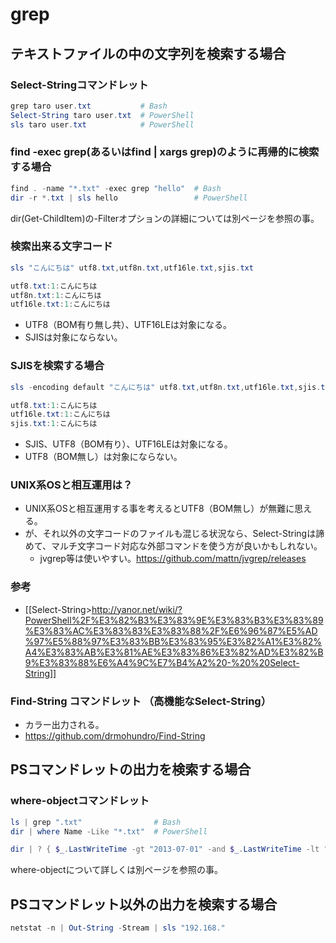﻿# grep

## テキストファイルの中の文字列を検索する場合
### Select-Stringコマンドレット

```powershell
grep taro user.txt           # Bash
Select-String taro user.txt  # PowerShell
sls taro user.txt            # PowerShell
```

### find -exec grep(あるいはfind | xargs grep)のように再帰的に検索する場合

```powershell
find . -name "*.txt" -exec grep "hello"  # Bash
dir -r *.txt | sls hello                 # PowerShell
```

dir(Get-ChildItem)の-Filterオプションの詳細については別ページを参照の事。

### 検索出来る文字コード

```powershell
sls "こんにちは" utf8.txt,utf8n.txt,utf16le.txt,sjis.txt

utf8.txt:1:こんにちは
utf8n.txt:1:こんにちは
utf16le.txt:1:こんにちは
```

- UTF8（BOM有り無し共）、UTF16LEは対象になる。
- SJISは対象にならない。

### SJISを検索する場合

```powershell
sls -encoding default "こんにちは" utf8.txt,utf8n.txt,utf16le.txt,sjis.txt

utf8.txt:1:こんにちは
utf16le.txt:1:こんにちは
sjis.txt:1:こんにちは
```

- SJIS、UTF8（BOM有り）、UTF16LEは対象になる。
- UTF8（BOM無し）は対象にならない。

### UNIX系OSと相互運用は？

- UNIX系OSと相互運用する事を考えるとUTF8（BOM無し）が無難に思える。
- が、それ以外の文字コードのファイルも混じる状況なら、Select-Stringは諦めて、マルチ文字コード対応な外部コマンドを使う方が良いかもしれない。
  - jvgrep等は使いやすい。https://github.com/mattn/jvgrep/releases


### 参考

- [[Select-String>http://yanor.net/wiki/?PowerShell%2F%E3%82%B3%E3%83%9E%E3%83%B3%E3%83%89%E3%83%AC%E3%83%83%E3%83%88%2F%E6%96%87%E5%AD%97%E5%88%97%E3%83%BB%E3%83%95%E3%82%A1%E3%82%A4%E3%83%AB%E3%81%AE%E3%83%86%E3%82%AD%E3%82%B9%E3%83%88%E6%A4%9C%E7%B4%A2%20-%20%20Select-String]]

### Find-String コマンドレット （高機能なSelect-String）

- カラー出力される。
- https://github.com/drmohundro/Find-String

## PSコマンドレットの出力を検索する場合
### where-objectコマンドレット

```powershell
ls | grep ".txt"                # Bash
dir | where Name -Like "*.txt"  # PowerShell
```

```powershell
dir | ? { $_.LastWriteTime -gt "2013-07-01" -and $_.LastWriteTime -lt "2013-07-31" }
```

where-objectについて詳しくは別ページを参照の事。

## PSコマンドレット以外の出力を検索する場合

```powershell
netstat -n | Out-String -Stream | sls "192.168."
```
